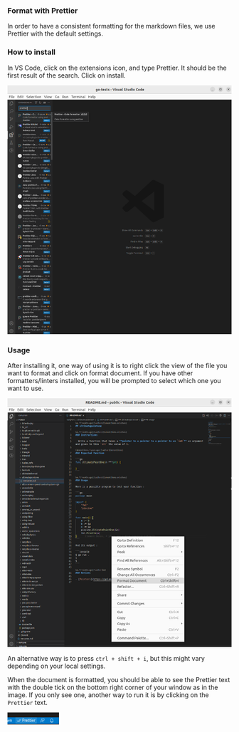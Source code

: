 ### Format with Prettier

In order to have a consistent formatting for the markdown files, we use Prettier with the default settings.

### How to install

In VS Code, click on the extensions icon, and type Prettier. It should be the first result of the search. Click on install.

![install-prettier](install-prettier.png)

### Usage

After installing it, one way of using it is to right click the view of the file you want to format and click on format document. If you have other formatters/linters installed, you will be prompted to select which one you want to use.

![format-document-prettier](format-document-prettier.png)

An alternative way is to press `ctrl + shift + i`, but this might vary depending on your local settings.

When the document is formatted, you should be able to see the Prettier text with the double tick on the bottom right corner of your window as in the image. If you only see one, another way to run it is by clicking on the `Prettier` text.

![double-tick-prettier](double-tick-prettier.png)
